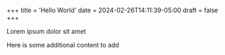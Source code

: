 +++
title = 'Hello World'
date = 2024-02-26T14:11:39-05:00
draft = false
+++

Lorem ipsum dolor sit amet

Here is some additional content to add

